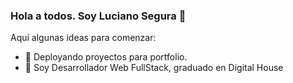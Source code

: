 ### Hola a todos. Soy Luciano Segura 👋

<!--
**segural/segural** is a ✨ _special_ ✨ repository because its `README.md` (this file) appears on your GitHub profile.
-->

Aquí algunas ideas para comenzar:

- 🔭 Deployando proyectos para portfolio.
- 🌱 Soy Desarrollador Web FullStack, graduado en Digital House
